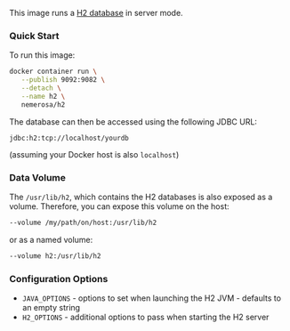 This image runs a [H2 database](http://h2database.com/) in server mode.

### Quick Start

To run this image:

```bash
docker container run \
   --publish 9092:9082 \
   --detach \
   --name h2 \
   nemerosa/h2
```

The database can then be accessed using the following JDBC URL:

```
jdbc:h2:tcp://localhost/yourdb
```

(assuming your Docker host is also `localhost`)

### Data Volume

The `/usr/lib/h2`, which contains the H2 databases is also exposed as a
volume. Therefore, you can expose this volume on the host:

```bash
--volume /my/path/on/host:/usr/lib/h2
```

or as a named volume:

```bash
--volume h2:/usr/lib/h2
```

### Configuration Options

* `JAVA_OPTIONS` - options to set when launching the H2 JVM - defaults to
an empty string
* `H2_OPTIONS` - additional options to pass when starting the H2 server
